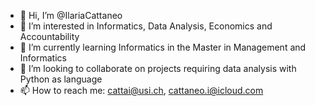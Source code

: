 - 👋 Hi, I’m @IlariaCattaneo
- 👀 I’m interested in Informatics, Data Analysis, Economics and Accountability
- 🌱 I’m currently learning Informatics in the Master in Management and Informatics
- 💞️ I’m looking to collaborate on projects requiring data analysis with Python as language
- 📫 How to reach me: cattai@usi.ch, cattaneo.i@icloud.com

<!---
IlariaCattaneo/IlariaCattaneo is a ✨ special ✨ repository because its `README.md` (this file) appears on your GitHub profile.
You can click the Preview link to take a look at your changes.
--->
